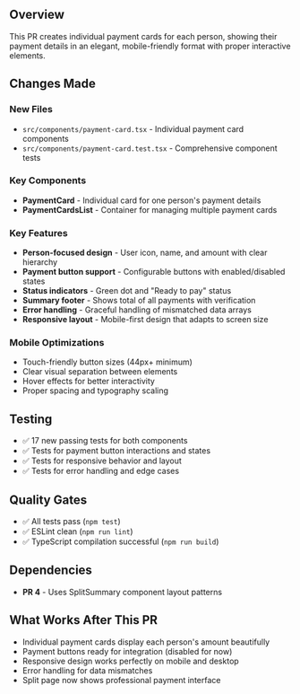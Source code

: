## Overview

This PR creates individual payment cards for each person, showing their payment details in an elegant, mobile-friendly format with proper interactive elements.

## Changes Made

### New Files
- `src/components/payment-card.tsx` - Individual payment card components
- `src/components/payment-card.test.tsx` - Comprehensive component tests

### Key Components
- **PaymentCard** - Individual card for one person's payment details
- **PaymentCardsList** - Container for managing multiple payment cards

### Key Features
- **Person-focused design** - User icon, name, and amount with clear hierarchy
- **Payment button support** - Configurable buttons with enabled/disabled states
- **Status indicators** - Green dot and "Ready to pay" status
- **Summary footer** - Shows total of all payments with verification
- **Error handling** - Graceful handling of mismatched data arrays
- **Responsive layout** - Mobile-first design that adapts to screen size

### Mobile Optimizations
- Touch-friendly button sizes (44px+ minimum)
- Clear visual separation between elements
- Hover effects for better interactivity
- Proper spacing and typography scaling

## Testing

- ✅ 17 new passing tests for both components
- ✅ Tests for payment button interactions and states
- ✅ Tests for responsive behavior and layout
- ✅ Tests for error handling and edge cases

## Quality Gates

- ✅ All tests pass (`npm test`)
- ✅ ESLint clean (`npm run lint`)
- ✅ TypeScript compilation successful (`npm run build`)

## Dependencies

- **PR 4** - Uses SplitSummary component layout patterns

## What Works After This PR

- Individual payment cards display each person's amount beautifully
- Payment buttons ready for integration (disabled for now)
- Responsive design works perfectly on mobile and desktop
- Error handling for data mismatches
- Split page now shows professional payment interface